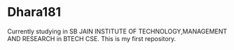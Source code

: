# Dhara181
Currently studying in SB JAIN INSTITUTE OF TECHNOLOGY,MANAGEMENT AND RESEARCH in BTECH CSE.
This is my first repository.


